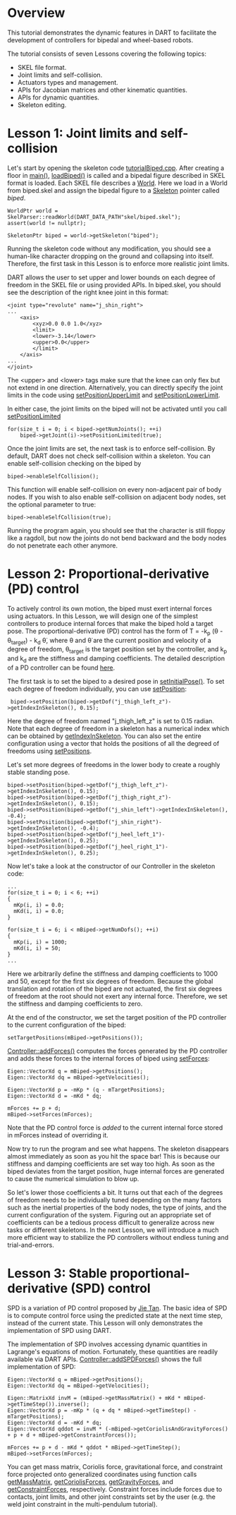 # Overview
This tutorial demonstrates the dynamic features in DART to facilitate
the development of controllers for bipedal and wheel-based robots.

The tutorial consists of seven Lessons covering the following
topics:

- SKEL  file format.
- Joint limits and self-collision.
- Actuators types and management.
- APIs for Jacobian matrices and other kinematic quantities.
- APIs for dynamic quantities.
- Skeleton editing.

# Lesson 1: Joint limits and self-collision

Let's start by opening the skeleton code
[tutorialBiped.cpp](http://). After creating a floor in
[main()](http://), [loadBiped()](http://) is called and a bipedal figure described
in SKEL format is loaded. Each SKEL file describes a
[World](http://dartsim.github.io/dart/d7/d41/classdart_1_1simulation_1_1World.html). Here
we load in a World from biped.skel and assign the bipedal figure to a
[Skeleton](http://dartsim.github.io/dart/d3/d19/classdart_1_1dynamics_1_1Skeleton.html)
pointer called *biped*.


    WorldPtr world = SkelParser::readWorld(DART_DATA_PATH"skel/biped.skel");
    assert(world != nullptr);

    SkeletonPtr biped = world->getSkeleton("biped");

Running the skeleton code without any modification, you should see a
human-like character dropping on the ground and collapsing into
itself. Therefore, the first task in this Lesson is to enforce more realistic
joint limits.

DART allows the user to set upper and lower bounds on each degree of
freedom in the SKEL file or using provided APIs. In biped.skel, you
should see the description of the right knee joint in this format:

    <joint type="revolute" name="j_shin_right">
    ...
        <axis>
            <xyz>0.0 0.0 1.0</xyz>
            <limit>
            <lower>-3.14</lower>
            <upper>0.0</upper>
            </limit>                  
        </axis>
    ...
    </joint>

The &lt;upper> and &lt;lower> tags make sure that the knee can only flex but
not extend in one direction. Alternatively, you can directly specify the joint limits
in the code using
[setPositionUpperLimit](http://dartsim.github.io/dart/d6/d5b/classdart_1_1dynamics_1_1Joint.html#aa0635643a0a8c1f22edb8243e86ea801)
and [setPositionLowerLimit](http://dartsim.github.io/dart/d6/d5b/classdart_1_1dynamics_1_1Joint.html#adadee231309b62cd3e3d904f75f2a969).

In either case, the joint limits on the biped will not be activated until you call [setPositionLimited](http://dartsim.github.io/dart/d6/d5b/classdart_1_1dynamics_1_1Joint.html#a3212ca5f7893cfd9a5422ab17df4038b)

    for(size_t i = 0; i < biped->getNumJoints(); ++i)
        biped->getJoint(i)->setPositionLimited(true);

Once the joint limits are set, the next task is to enforce
self-collision. By default, DART does not check self-collision within
a skeleton. You can enable self-collision checking on the biped by

    biped->enableSelfCollision();

This function will enable self-collision on every non-adjacent pair of
body nodes. If you wish to also enable self-collision on adjacent body
nodes, set the optional parameter to true:

    biped->enableSelfCollision(true);

Running the program again, you should see that the character is still
floppy like a ragdoll, but now the joints do not bend backward and the
body nodes do not penetrate each other anymore.

# Lesson 2: Proportional-derivative (PD) control

To actively control its own motion, the biped must exert internal
forces using actuators. In this Lesson, we will design one of the
simplest controllers to produce internal forces that make the biped
hold a target pose. The proportional-derivative (PD) control has
the form of &Tau; = -k<sub>p</sub> (&theta; -
&theta;<sub>target</sub>) - k<sub>d</sub> &theta;&#775;, where &theta;
and &theta;&#775; are the current position and velocity of a degree of
freedom, &theta;<sub>target</sub> is the target position set by the
controller, and k<sub>p</sub> and k<sub>d</sub> are the stiffness and
damping coefficients. The detailed description of a PD controller can
be found [here](https://en.wikipedia.org/wiki/PID_controller).

The first task is to set the biped to a desired pose in
[setInitialPose()](htt[:\\). To set
each degree of freedom individually, you can use [setPosition](http://dartsim.github.io/dart/d3/d19/classdart_1_1dynamics_1_1Skeleton.html#ac2036ea4998f688173d19ace0edab841):

     biped->setPosition(biped->getDof("j_thigh_left_z")->getIndexInSkeleton(), 0.15);

Here the degree of freedom named "j_thigh_left_z" is set to 0.15
radian. Note that each degree of freedom in a skeleton has a numerical
index which can be obtained by
[getIndexInSkeleton](http://dartsim.github.io/dart/de/db7/classdart_1_1dynamics_1_1DegreeOfFreedom.html#add2ec1d2f979e9056b466b1be5ee1a86). You
can also set the entire configuration using a vector that holds the
positions of all the degreed of freedoms using
[setPositions](http://dartsim.github.io/dart/d3/d19/classdart_1_1dynamics_1_1Skeleton.html#aee6d1a2be46c277602fae2f1d47762ef).

Let's set more degrees of freedoms in the lower
body to create a roughly stable standing pose.

    biped->setPosition(biped->getDof("j_thigh_left_z")->getIndexInSkeleton(), 0.15);
    biped->setPosition(biped->getDof("j_thigh_right_z")->getIndexInSkeleton(), 0.15);
    biped->setPosition(biped->getDof("j_shin_left")->getIndexInSkeleton(), -0.4);
    biped->setPosition(biped->getDof("j_shin_right")->getIndexInSkeleton(), -0.4);
    biped->setPosition(biped->getDof("j_heel_left_1")->getIndexInSkeleton(), 0.25);
    biped->setPosition(biped->getDof("j_heel_right_1")->getIndexInSkeleton(), 0.25);

Now let's take a look at the constructor of our Controller in the
skeleton code:

    ...
    for(size_t i = 0; i < 6; ++i)
    {
      mKp(i, i) = 0.0;
      mKd(i, i) = 0.0;
    }

    for(size_t i = 6; i < mBiped->getNumDofs(); ++i)
    {
      mKp(i, i) = 1000;
      mKd(i, i) = 50;
    }
    ...
    
Here we arbitrarily define the stiffness and damping coefficients to
1000 and 50, except for the first six degrees of freedom. Because the
global translation and rotation of the biped are not actuated, the
first six degrees of freedom at the root should not exert any internal
force. Therefore, we set the stiffness and damping coefficients to
zero.

At the end of the constructor, we set the target position of the PD
controller to the current configuration of the biped:

    setTargetPositions(mBiped->getPositions());

[Controller::addForces()](http://) computes the forces generated by the PD
controller and adds these forces to the internal forces of biped using [setForces](http://dartsim.github.io/dart/d3/d19/classdart_1_1dynamics_1_1Skeleton.html#a9a6a9b792fa39639d3af613907d2d8ed):

    Eigen::VectorXd q = mBiped->getPositions();
    Eigen::VectorXd dq = mBiped->getVelocities();
    
    Eigen::VectorXd p = -mKp * (q - mTargetPositions);
    Eigen::VectorXd d = -mKd * dq;
    
    mForces += p + d;
    mBiped->setForces(mForces);

Note that the PD control force is *added* to the current internal force
stored in mForces instead of overriding it.

Now try to run the program and see what happens. The skeleton
disappears almost immediately as soon as you hit the space bar! This
is because our stiffness and damping coefficients are set way too
high. As soon as the biped deviates from the target position, huge
internal forces are generated to cause the numerical simulation to
blow up.

So let's lower those coefficients a bit. It turns out that each of
the degrees of freedom needs to be individually tuned depending on the
many factors such as the inertial properties of the body nodes, the
type of joints, and the current configuration of the system. Figuring
out an appropriate set of coefficients can be a tedious process
difficult to generalize across new tasks or different skeletons. In
the next Lesson, we will introduce a much more efficient way to
stabilize the PD controllers without endless tuning and
trial-and-errors.

# Lesson 3: Stable proportional-derivative (SPD) control

SPD is a variation of PD control proposed by
[Jie Tan](http://www.cc.gatech.edu/~jtan34/project/spd.html). The
basic idea of SPD is to compute control force using the predicted
state at the next time step, instead of the current state. This Lesson
will only demonstrates the implementation of SPD using DART.

The implementation of SPD involves accessing dynamic quantities in Lagrange's equations of motion. Fortunately, these quantities are readily available via DART APIs. [Controller::addSPDForces()](\http://) shows the full implementation of SPD:

    Eigen::VectorXd q = mBiped->getPositions();
    Eigen::VectorXd dq = mBiped->getVelocities();

    Eigen::MatrixXd invM = (mBiped->getMassMatrix() + mKd * mBiped->getTimeStep()).inverse();
    Eigen::VectorXd p = -mKp * (q + dq * mBiped->getTimeStep() - mTargetPositions);
    Eigen::VectorXd d = -mKd * dq;
    Eigen::VectorXd qddot = invM * (-mBiped->getCoriolisAndGravityForces() + p + d + mBiped->getConstraintForces());

    mForces += p + d - mKd * qddot * mBiped->getTimeStep();
    mBiped->setForces(mForces);

You can get mass matrix, Coriolis force, gravitational force, and
constraint force projected onto generalized coordinates using function
calls [getMassMatrix](http://dartsim.github.io/dart/d3/d19/classdart_1_1dynamics_1_1Skeleton.html#a1998cb27dd892d259da109509f313830),
[getCoriolisForces](http://dartsim.github.io/dart/d3/d19/classdart_1_1dynamics_1_1Skeleton.html#aeffe03aff506e206f79c5074b3886f08),
[getGravityForces](http://dartsim.github.io/dart/d3/d19/classdart_1_1dynamics_1_1Skeleton.html#a0d278dc0365a99729fdbbee7acf0bcd3),
and
[getConstraintForces](http://dartsim.github.io/dart/d3/d19/classdart_1_1dynamics_1_1Skeleton.html#a4b46912a4f3966efb2e54f1f5a29a77b),
respectively. Constraint forces include forces due to contacts, joint
limits, and other joint constraints set by the user (e.g. the weld
joint constraint in the multi-pendulum tutorial).
